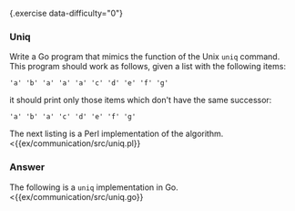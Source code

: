 {.exercise data-difficulty="0"}
### Uniq

Write a Go program that mimics the function of the Unix `uniq` command. This
program should work as follows, given a list with the following items: 

    'a' 'b' 'a' 'a' 'a' 'c' 'd' 'e' 'f' 'g'

it should print only those items which don't have the same successor:

    'a' 'b' 'a' 'c' 'd' 'e' 'f' 'g'

The next listing is a Perl implementation of the algorithm.
<{{ex/communication/src/uniq.pl}}

### Answer

The following is a `uniq` implementation in Go.
<{{ex/communication/src/uniq.go}}
